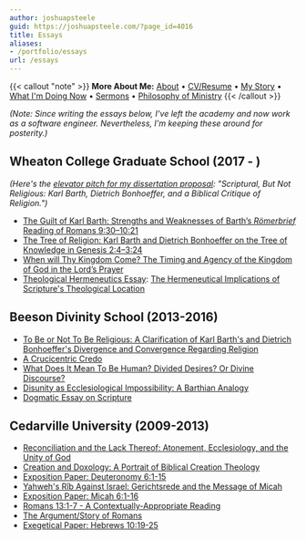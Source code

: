 ```yaml
---
author: joshuapsteele
guid: https://joshuapsteele.com/?page_id=4016
title: Essays
aliases:
- /portfolio/essays
url: /essays
---
```

{{< callout "note" >}}
**More About Me:** [About](/about) • [CV/Resume](/cv) • [My Story](/my-story) • [What I'm Doing Now](/now) • [Sermons](/sermons) • [Philosophy of Ministry](/philosophy-of-ministry)
{{< /callout >}}

_(Note: Since writing the essays below, I've left the academy and now work as a software engineer. Nevertheless, I'm keeping these around for posterity.)_

## Wheaton College Graduate School (2017 - )

_(Here's the [elevator pitch for my dissertation proposal](/heres-the-elevator-pitch-for-my-dissertation-proposal-scriptural-but-not-religious/): "Scriptural, But Not Religious: Karl Barth, Dietrich Bonhoeffer, and a Biblical Critique of Religion.")_

- [The Guilt of Karl Barth: Strengths and Weaknesses of Barth’s _Römerbrief_ Reading of Romans 9:30–10:21](/the-guilt-of-karl-barth-strengths-and-weaknesses-of-barths-romerbrief-reading-of-romans-9301021/)
- [The Tree of Religion: Karl Barth and Dietrich Bonhoeffer on the Tree of Knowledge in Genesis 2:4–3:24](/the-tree-of-religion-karl-barth-and-dietrich-bonhoeffer-on-the-tree-of-knowledge-in-genesis-24-324/)
- [When will Thy Kingdom Come? The Timing and Agency of the Kingdom of God in the Lord’s Prayer](/when-will-thy-kingdom-come-the-timing-and-agency-of-the-kingdom-of-god-in-the-lords-prayer/)
- [Theological Hermeneutics Essay](/wp-content/uploads/2017/12/STEELE-Theological-Hermeneutics-Essay-PDF.pdf): [The Hermeneutical Implications of Scripture's Theological Location](/hermeneutical-implications-scriptures-theological-location/)

## Beeson Divinity School (2013-2016)

- [To Be or Not To Be Religious: A Clarification of Karl Barth's and Dietrich Bonhoeffer's Divergence and Convergence Regarding Religion](/wp-content/uploads/2016/12/To-Be-or-Not-To-Be-Religious.pdf)
- [A Crucicentric Credo](/wp-content/uploads/2016/12/A_Crucicentric_Credo.pdf)
- [What Does It Mean To Be Human? Divided Desires? Or Divine Discourse?](/wp-content/uploads/2016/12/What_Does_It_Mean_To_Be_Human_Divided_De.pdf)
- [Disunity as Ecclesiological Impossibility: A Barthian Analogy](/wp-content/uploads/2016/12/DISUNITY_AS_ECCLESIOLOGICAL_IMPOSSIBILIT-1.pdf)
- [Dogmatic Essay on Scripture](/wp-content/uploads/2016/12/On_Scripture.pdf)

## Cedarville University (2009-2013)

- [Reconciliation and the Lack Thereof: Atonement, Ecclesiology, and the Unity of God](/wp-content/uploads/2016/12/Reconciliation_and_the_Lack_Thereof_Aton.pdf)
- [Creation and Doxology: A Portrait of Biblical Creation Theology](/wp-content/uploads/2016/12/Creation_and_Doxology_A_Portrait_of_Bibl.pdf)
- [Exposition Paper: Deuteronomy 6:1-15](/wp-content/uploads/2016/12/Exposition_Paper_Deuteronomy_6_1-15.pdf)
- [Yahweh's Rîb Against Israel: Gerichtsrede and the Message of Micah](/wp-content/uploads/2016/12/YAHWEHS_RIB_AGAINST_ISRAEL_GERICHTSREDE.pdf)
- [Exposition Paper: Micah 6:1-16](/wp-content/uploads/2016/12/Exposition_Paper_Micah_6_1-16.pdf)
- [Romans 13:1-7 - A Contextually-Appropriate Reading](/wp-content/uploads/2016/12/Romans_13_1-7_-_A_Contextually-Appropria.pdf)
- [The Argument/Story of Romans](/wp-content/uploads/2016/12/The_Argument_Story_of_Romans.pdf)
- [Exegetical Paper: Hebrews 10:19-25](/wp-content/uploads/2016/12/Hebrews_10_19-25.pdf)
